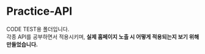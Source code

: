 # Practice-API
CODE TEST용 폴더입니다. <br>
각종 API를 공부하면서 적용시키며, <b>실제 홈페이지 노출 시 어떻게 적용되는지 보기 위해 만들었습니다.</b>
